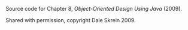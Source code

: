 Source code for Chapter 8, _Object-Oriented Design Using Java_ (2009).

Shared with permission, copyright Dale Skrein 2009.
